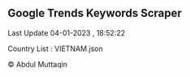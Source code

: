 

## Google Trends Keywords Scraper 
 
Last Update 04-01-2023 , 18:52:22

Country List :
VIETNAM.json



© Abdul Muttaqin 
